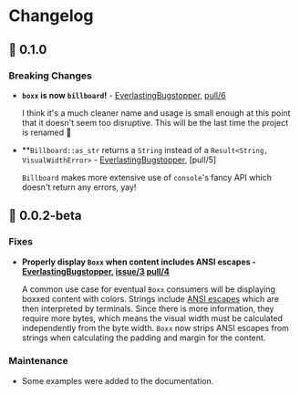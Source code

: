 # Changelog

## 🚀 0.1.0

### Breaking Changes

- **`boxx` is now `billboard`!** - [EverlastingBugstopper], [pull/6]
  
  I think it's a much cleaner name and usage is small enough at this point that it doesn't seem too disruptive. This will be the last time the project is renamed 🤞

  [EverlastingBugstopper]: https://github.com/EverlastingBugstopper

  [pull/6]: https://github.com/EverlastingBugstopper/billboard/pull/6

- **`Billboard::as_str` returns a `String` instead of a `Result<String, VisualWidthError>` - [EverlastingBugstopper], [pull/5]

  `Billboard` makes more extensive use of `console`'s fancy API which doesn't return any errors, yay!

  [EverlastingBugstopper]: https://github.com/EverlastingBugstopper

  [pull/6]: https://github.com/EverlastingBugstopper/billboard/pull/5

## 🐛 0.0.2-beta

### Fixes

- **Properly display `Boxx` when content includes ANSI escapes -
  [EverlastingBugstopper], [issue/3] [pull/4]**

  A common use case for eventual `Boxx` consumers will be displaying
  boxxed content with colors. Strings include
  [ANSI escapes](http://ascii-table.com/ansi-escape-sequences.php) which are
  then interpreted by terminals. Since there is more information, they require
  more bytes, which means the visual width must be calculated independently from
  the byte width. `Boxx` now strips ANSI escapes from strings when
  calculating the padding and margin for the content.

  [EverlastingBugstopper]: https://github.com/EverlastingBugstopper

  [pull/4]: https://github.com/EverlastingBugstopper/boxx/pull/4

  [issue/3]: https://github.com/EverlastingBugstopper/boxx/issues/3

### Maintenance

- Some examples were added to the documentation.
